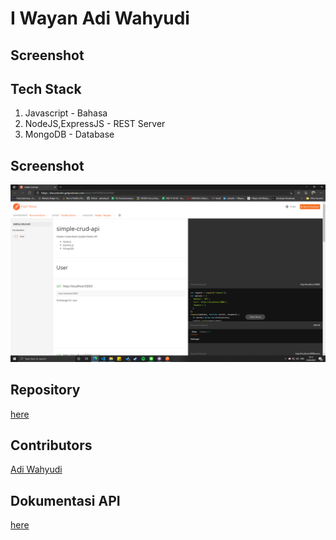 # I Wayan Adi Wahyudi

## Screenshot

## Tech Stack
1. Javascript       - Bahasa
2. NodeJS,ExpressJS - REST Server
3. MongoDB          - Database

## Screenshot
![](./ss-api-doc.png)

## Repository
[here](https://github.com/adiwahyudi/simple-crud-rest-api)

## Contributors

[Adi Wahyudi](https://github.com/adiwahyudi)

## Dokumentasi API  

[here](https://documenter.getpostman.com/view/15476769/TzJx7bhZ)
